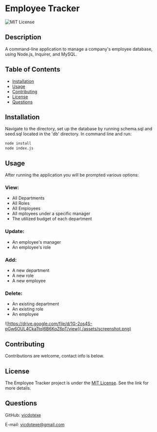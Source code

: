 # Employee Tracker
![MIT License](https://img.shields.io/badge/License-MIT-brightgreen)

## Description
A command-line application to manage a company's employee database, using Node.js, Inquirer, and MySQL.

## Table of Contents
* [Installation](#installation)
* [Usage](#usage)
* [Contributing](#contributing)
* [License](#license)
* [Questions](#questions)

## Installation
Navigate to the directory, set up the database by running schema.sql and seed.sql located in the 'db' directory. In command line and run:
```clea
node install
node index.js
```

## Usage
After running the application you will be prompted various options:

### View:
- All Departments
- All Roles
- All Employees
- All mployees under a specific manager
- The utilized budget of each department

### Update:
- An employee's manager
- An employee's role

### Add:
- A new department
- A new role
- A new employee

### Delete:
- An existing department
- An existing role
- An employee

![https://drive.google.com/file/d/1G-2os4S-pGw6OUL4CkaTtqI6B6KqZ6pT/view](./assets/screenshot.png)

## Contributing
Contributions are welcome, contact info is below.

## License
The Employee Tracker project is under the [MIT License](http://choosealicense.com/licenses/mit/). See the link for more details.

## Questions
GitHub: [vicdotexe](https://www.github.com/vicdotexe)

E-mail: [vicdotexe@gmail.com](mailto:vicdotexe@gmail.com)
